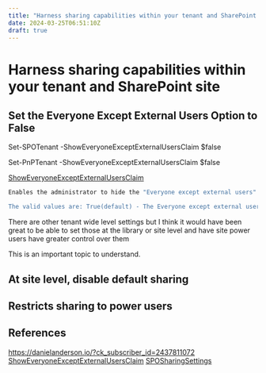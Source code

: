 ```yaml
---
title: "Harness sharing capabilities within your tenant and SharePoint site using PowerShell"
date: 2024-03-25T06:51:10Z
draft: true
---
```


# Harness sharing capabilities within your tenant and SharePoint site



## Set the Everyone Except External Users Option to False

Set-SPOTenant -ShowEveryoneExceptExternalUsersClaim $false

Set-PnPTenant -ShowEveryoneExceptExternalUsersClaim $false

[ShowEveryoneExceptExternalUsersClaim](https://pnp.github.io/powershell/cmdlets/Set-PnPTenant.html#-showeveryoneexceptexternalusersclaim)

```powerShell
Enables the administrator to hide the "Everyone except external users" claim in the People Picker. When users share an item with "Everyone except external users", it is accessible to all organization members in the tenant's Azure Active Directory, but not to any users who have previously accepted invitations.

The valid values are: True(default) - The Everyone except external users is displayed in People Picker. False - The Everyone except external users claim is not visible in People Picker.
```

There are other tenant wide level settings but I think it would have been great to be able to set those at the library or site level and have site power users have greater control over them 


This is an important topic to understand.

## At site level, disable default sharing 

## Restricts sharing to power users


## References
https://danielanderson.io/?ck_subscriber_id=2437811072
[ShowEveryoneExceptExternalUsersClaim](https://pnp.github.io/powershell/cmdlets/Set-PnPTenant.html#-showeveryoneexceptexternalusersclaim)
[SPOSharingSettings](https://microsoft365dsc.com/resources/sharepoint/SPOSharingSettings/)
